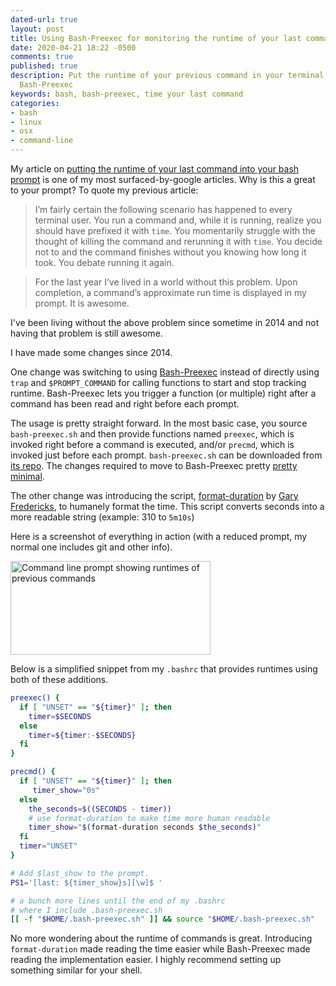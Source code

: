 ```yaml
---
dated-url: true
layout: post
title: Using Bash-Preexec for monitoring the runtime of your last command
date: 2020-04-21 18:22 -0500
comments: true
published: true
description: Put the runtime of your previous command in your terminal prompt using
  Bash-Preexec
keywords: bash, bash-preexec, time your last command
categories:
- bash
- linux
- osx
- command-line
---
```


My article on [putting the runtime of your last command into your bash prompt](/blog/2015/05/03/put-the-last-commands-run-time-in-your-bash-prompt/) is one of my most surfaced-by-google articles.
Why is this a great to your prompt? 
To quote my previous article:

> I’m fairly certain the following scenario has happened to every terminal user. You run a command and, while it is running, realize you should have prefixed it with `time`. You momentarily struggle with the thought of killing the command and rerunning it with `time`. You decide not to and the command finishes without you knowing how long it took. You debate running it again.

> For the last year I’ve lived in a world without this problem. Upon completion, a command’s approximate run time is displayed in my prompt. It is awesome.

I've been living without the above problem since sometime in 2014 and not having that problem is still awesome.

I have made some changes since 2014.

One change was switching to using [Bash-Preexec](https://github.com/rcaloras/bash-preexec) instead of directly using `trap` and `$PROMPT_COMMAND` for calling functions to start and stop tracking runtime.
Bash-Preexec lets you trigger a function (or multiple) right after a command has been read and right before each prompt.

The usage is pretty straight forward.
In the most basic case, you source `bash-preexec.sh` and then provide functions named `preexec`, which is invoked right before a command is executed, and/or `precmd`, which is invoked just before each prompt.
`bash-preexec.sh` can be downloaded from [its repo](https://github.com/rcaloras/bash-preexec/). 
The changes required to move to Bash-Preexec pretty [pretty minimal](https://github.com/jakemcc/dotfiles/commit/46fc3dc9d4d7d0d73152c77b7383645af42b3d5d).

The other change was introducing the script, [format-duration](https://github.com/jakemcc/dotfiles/blob/9c8c0315f35b55df6cef7e21261e3dcbbfac86e1/home/.bin/format-duration#L3-L4) by [Gary Fredericks](https://twitter.com/gfredericks_), to humanely format the time.
This script converts seconds into a more readable string (example: 310 to `5m10s`)

Here is a screenshot of everything in action (with a reduced prompt, my normal one includes git and other info).

<img src="/images/runtime-humane-example.png" alt="Command line prompt showing runtimes of previous commands" width=320 height=150>

Below is a simplified snippet from my `.bashrc` that provides runtimes using both of these additions.

```bash
preexec() {
  if [ "UNSET" == "${timer}" ]; then
    timer=$SECONDS
  else 
    timer=${timer:-$SECONDS}
  fi 
}

precmd() {
  if [ "UNSET" == "${timer}" ]; then
     timer_show="0s"
  else 
    the_seconds=$((SECONDS - timer))
    # use format-duration to make time more human readable
    timer_show="$(format-duration seconds $the_seconds)" 
  fi
  timer="UNSET"
}

# Add $last_show to the prompt.
PS1='[last: ${timer_show}s][\w]$ '

# a bunch more lines until the end of my .bashrc
# where I include .bash-preexec.sh
[[ -f "$HOME/.bash-preexec.sh" ]] && source "$HOME/.bash-preexec.sh"
```

No more wondering about the runtime of commands is great.
Introducing `format-duration` made reading the time easier while Bash-Preexec made reading the implementation easier.
I highly recommend setting up something similar for your shell.
